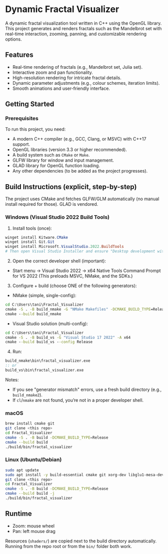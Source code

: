 # Dynamic Fractal Visualizer

A dynamic fractal visualization tool written in C++ using the OpenGL library. This project generates and renders fractals such as the Mandelbrot set with real-time interaction, zooming, panning, and customizable rendering options.

## Features

- Real-time rendering of fractals (e.g., Mandelbrot set, Julia set).
- Interactive zoom and pan functionality.
- High-resolution rendering for intricate fractal details.
- Dynamic parameter adjustments (e.g., colour schemes, iteration limits).
- Smooth animations and user-friendly interface.

## Getting Started

### Prerequisites

To run this project, you need:

- A modern C++ compiler (e.g., GCC, Clang, or MSVC) with C++17 support.
- OpenGL libraries (version 3.3 or higher recommended).
- A build system such as `CMake` or `Make`.
- GLFW library for window and input management.
- GLAD library for OpenGL function loading.
- Any other dependencies (to be added as the project progresses).

## Build Instructions (explicit, step-by-step)

The project uses CMake and fetches GLFW/GLM automatically (no manual install required for those). GLAD is vendored.

### Windows (Visual Studio 2022 Build Tools)

1) Install tools (once):

```powershell
winget install Kitware.CMake
winget install Git.Git
winget install Microsoft.VisualStudio.2022.BuildTools
# Then open Visual Studio Installer and ensure "Desktop development with C++" workload is installed
```

2) Open the correct developer shell (important):

- Start menu → Visual Studio 2022 → x64 Native Tools Command Prompt for VS 2022
  (This preloads MSVC, NMake, and the SDKs.)

3) Configure + build (choose ONE of the following generators):

- NMake (simple, single-config):
```cmd
cd C:\Users\tani\Fractal_Visualizer
cmake -S . -B build_nmake -G "NMake Makefiles" -DCMAKE_BUILD_TYPE=Release
cmake --build build_nmake
```

- Visual Studio solution (multi-config):
```cmd
cd C:\Users\tani\Fractal_Visualizer
cmake -S . -B build_vs -G "Visual Studio 17 2022" -A x64
cmake --build build_vs --config Release
```

4) Run:

```cmd
build_nmake\bin\fractal_visualizer.exe
:: or
build_vs\bin\fractal_visualizer.exe
```

Notes:
- If you see "generator mismatch" errors, use a fresh build directory (e.g., `build_nmake2`).
- If `cl`/`nmake` are not found, you’re not in a proper developer shell.

### macOS

```bash
brew install cmake git
git clone <this repo>
cd Fractal_Visualizer
cmake -S . -B build -DCMAKE_BUILD_TYPE=Release
cmake --build build
./build/bin/fractal_visualizer
```

### Linux (Ubuntu/Debian)

```bash
sudo apt update
sudo apt install -y build-essential cmake git xorg-dev libglu1-mesa-dev
git clone <this repo>
cd Fractal_Visualizer
cmake -S . -B build -DCMAKE_BUILD_TYPE=Release
cmake --build build -j
./build/bin/fractal_visualizer
```

## Runtime

- Zoom: mouse wheel
- Pan: left mouse drag

Resources (`shaders/`) are copied next to the build directory automatically. Running from the repo root or from the `bin/` folder both work.